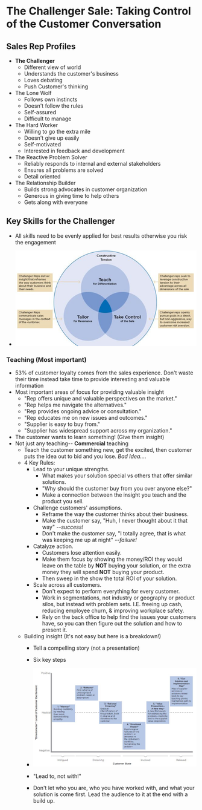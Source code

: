 # The Challenger Sale: Taking Control of the Customer Conversation

## Sales Rep Profiles

- **The Challenger**
  - Different view of world
  - Understands the customer's business
  - Loves debating
  - Push Customer's thinking
- The Lone Wolf
  - Follows own instincts
  - Doesn't follow the rules
  - Self-assured
  - Difficult to manage
- The Hard Worker
  - Willing to go the extra mile
  - Doesn't give up easily
  - Self-motivated
  - Interested in feedback and development  
- The Reactive Problem Solver
  - Reliably responds to internal and external stakeholders
  - Ensures all problems are solved
  - Detail oriented
- The Relationship Builder
  - Builds strong advocates in customer organization
  - Generous in giving time to help others
  - Gets along with everyone

## Key Skills for the Challenger

- All skills need to be evenly applied for best results otherwise you risk the engagement


- ![Key Skills for the Challenger](resources/key-areas.jpg "Skills for the Challenger")

### Teaching (Most important)

- 53% of customer loyalty comes from the sales experience. Don't waste their time instead take time to provide interesting and valuable information
- Most important areas of focus for providing valuable insight
  - "Rep offers unique and valuable perspectives on the market."
  - "Rep helps me navigate the alternatives."
  - "Rep provides ongoing advice or consultation."
  - "Rep educates me on new issues and outcomes."
  - "Supplier is easy to buy from."
  - "Supplier has widespread support across my organization."
- The customer wants to learn something! (Give them insight)
- Not just any teaching-- **Commercial** teaching
  - Teach the customer something new, get the excited, then customer puts the idea out to bid and you lose. *Bad Idea....*
  - 4 Key Rules:
    - Lead to your unique strengths.
      - What makes your solution special vs others that offer similar solutions.
      - "Why should the customer buy from you over anyone else?"
      - Make a connection between the insight you teach and the product you sell.
    - Challenge customers' assumptions.
      - Reframe the way the customer thinks about their business.
      - Make the customer say, "Huh, I never thought about it that way" *--success!*
      - Don't make the customer say, "I totally agree, that is what was keeping me up at night" *--failure!*
    - Catalyze action.
      - Customers lose attention easily.
      - Make them focus by showing the money/ROI they would leave on the table by **NOT** buying your solution, or the extra money they will spend **NOT** buying your product.
      - Then sweep in the show the total ROI of your solution.
    - Scale across all customers.
      - Don't expect to perform everything for every customer.
      - Work in segmentations, not industry or geography or product silos, but instead with problem sets. I.E. freeing up cash, reducing employee churn, & improving workplace safety.
      - Rely on the back office to help find the issues your customers have, so you can then figure out the solution and how to present it.
  - Building insight (It's not easy but here is a breakdown!)
    - Tell a compelling story (not a presentation)
    - Six key steps

    - ![Six Key Steps of Commercial Teaching](resources/6-steps-comm-teach.jpg "Six Key Steps of Commercial Teaching")
    - "Lead to, not with!"
    - Don't let who you are, who you have worked with, and what your solution is come first. Lead the audience to it at the end with a build up.
    
